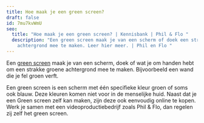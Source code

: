 ```yaml
---
title: Hoe maak je een green screen?
draft: false
id: 7mu7kvWmU
seo:
  title: "Hoe maak je een green screen? | Kennisbank | Phil & Flo "
  description: "Een green screen maak je van een scherm of doek een strakke groene
    achtergrond mee te maken. Leer hier meer. | Phil en Flo "
---
```

Een [green screen](https://www.philenflo.nl/kennisbank/hoe-werkt-een-green-screen/) maak je van een scherm, doek of wat je om handen hebt om een strakke groene achtergrond mee te maken. Bijvoorbeeld een wand die je fel groen verft.

Een green screen is een scherm met één specifieke kleur groen of soms ook blauw. Deze kleuren komen niet voor in de menselijke huid. Naast dat je een Green screen zelf kan maken, zijn deze ook eenvoudig online te kopen. Werk je samen met een videoproductiebedrijf zoals Phil & Flo, dan regelen zij zelf het green screen.